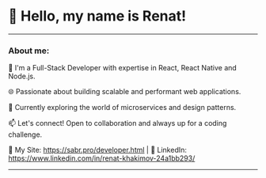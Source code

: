 
# 👋 Hello, my name is Renat!

---

###  About me:

🚀 I'm a Full-Stack Developer with expertise in React, React Native and Node.js. 

🌐 Passionate about building scalable and performant web applications. 

🔧 Currently exploring the world of microservices and design patterns.

📫 Let's connect! Open to collaboration and always up for a coding challenge.

🔗 My Site: https://sabr.pro/developer.html | 💼 LinkedIn: https://www.linkedin.com/in/renat-khakimov-24a1bb293/

---


